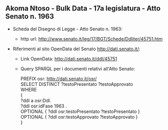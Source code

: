 ## Akoma Ntoso - Bulk Data - 17a legislatura - Atto Senato n. 1963 ##

* Scheda del Disegno di Legge - Atto Senato n. 1963:
	* http url: http://www.senato.it/leg/17/BGT/Schede/Ddliter/45751.htm

* Riferimenti al sito OpenData del Senato http://dati.senato.it/:
	* Link OpenData: http://dati.senato.it/ddl/45751
	* Query SPARQL per i documenti relativi all'Atto Senato:

        PREFIX osr: <http://dati.senato.it/osr/>  
		SELECT DISTINCT ?testoPresentato ?testoApprovato  
		WHERE  
		{  
		    ?ddl a osr:Ddl.  
		    ?ddl osr:idFase 1963 .  
		    OPTIONAL { ?ddl osr:testoPresentato ?testoPresentato }  
		    OPTIONAL { ?ddl osr:testoApprovato ?testoApprovato }  
		}
		